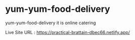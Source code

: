 # yum-yum-food-delivery
yum-yum-food-delivery  it is online catering

Live Site URL : https://practical-brattain-dbec66.netlify.app/
